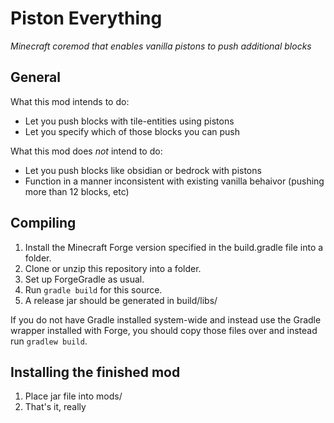 # Piston Everything
_Minecraft coremod that enables vanilla pistons to push additional blocks_

## General
What this mod intends to do:
* Let you push blocks with tile-entities using pistons
* Let you specify which of those blocks you can push

What this mod does *not* intend to do:
* Let you push blocks like obsidian or bedrock with pistons
* Function in a manner inconsistent with existing vanilla behaivor (pushing more than 12 blocks, etc)

## Compiling
1. Install the Minecraft Forge version specified in the build.gradle file into a folder.
2. Clone or unzip this repository into a folder.
3. Set up ForgeGradle as usual.
4. Run `gradle build` for this source.
5. A release jar should be generated in build/libs/

If you do not have Gradle installed system-wide and instead use the Gradle wrapper installed with Forge, you should copy those files over and instead run `gradlew build`.

## Installing the finished mod
1. Place jar file into mods/
2. That's it, really

